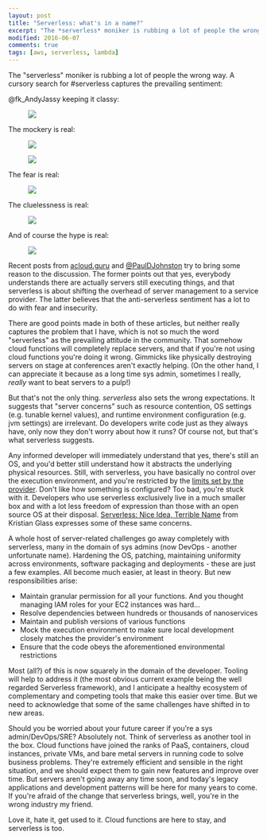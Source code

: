 ```yaml
---
layout: post
title: "Serverless: what's in a name?"
excerpt: "The *serverless* moniker is rubbing a lot of people the wrong way. A cursory search for #serverless captures the prevailing sentiment:"
modified: 2016-06-07
comments: true
tags: [aws, serverless, lambda]
---
```


The "serverless" moniker is rubbing a lot of people the wrong way. A cursory search for #serverless captures the prevailing sentiment:

@fk_AndyJassy keeping it classy:
<figure class="whole">
<img src="http://i.imgur.com/FOtHuYI.png">
</figure>

The mockery is real:
<figure class="whole">
<img src="http://i.imgur.com/1oHbbpw.png">
</figure>

<figure class="whole">
<img src="http://i.imgur.com/7vIz91e.png">
</figure>

The fear is real:
<figure class="whole">
<img src="http://i.imgur.com/EbVda2L.png">
</figure>

The cluelessness is real:
<figure class="whole">
<img src="http://i.imgur.com/V1ZzS15.png">
</figure>

And of course the hype is real:
<figure class="whole">
<img src="http://i.imgur.com/qWaoJov.png">
</figure>

Recent posts from [acloud.guru](https://read.acloud.guru/debunking-serverless-myths-cc329460d061#.nr3y6g2ef) and [@PaulDJohnston](https://medium.com/@PaulDJohnston/serverless-is-just-a-name-we-could-have-called-it-jeff-1958dd4c63d7) try to bring some reason to the discussion. The former points out that yes, everybody understands there are actually servers still executing things, and that serverless is about shifting the overhead of server management to a service provider. The latter believes that the anti-serverless sentiment has a lot to do with fear and insecurity.

There are good points made in both of these articles, but neither really captures the problem that I have, which is not so much the word "serverless" as the prevailing attitude in the community. That somehow cloud functions will completely replace servers, and that if you're not using cloud functions you're doing it wrong. Gimmicks like physically destroying servers on stage at conferences aren't exactly helping. (On the other hand, I can appreciate it because as a long time sys admin, sometimes I really, *really* want to beat servers to a pulp!)

But that's not the only thing. *serverless* also sets the wrong expectations. It suggests that "server concerns" such as resource contention, OS settings (e.g. tunable kernel values), and runtime environment configuration (e.g. jvm settings) are irrelevant. Do developers write code just as they always have, only now they don't worry about how it runs? Of course not, but that's what serverless suggests.

Any informed developer will immediately understand that yes, there's still an OS, and you'd better still understand how it abstracts the underlying physical resources. Still, with serverless, you have basically no control over the execution environment, and you're restricted by the [limits set by the provider](http://docs.aws.amazon.com/lambda/latest/dg/limits.html). Don't like how something is configured? Too bad, you're stuck with it. Developers who use serverless exclusively live in a much smaller box and with a lot less freedom of expression than those with an open source OS at their disposal. [Serverless: Nice Idea, Terrible Name](http://blog.doismellburning.co.uk/serverless-nice-idea-terrible-name/) from Kristian Glass expresses some of these same concerns.

A whole host of server-related challenges go away completely with serverless, many in the domain of sys admins (now DevOps - another unfortunate name). Hardening the OS, patching, maintaining uniformity across environments, software packaging and deployments - these are just a few examples. All become much easier, at least in theory. But new responsibilities arise:

* Maintain granular permission for all your functions. And you thought managing IAM roles for your EC2 instances was hard...
* Resolve dependencies between hundreds or thousands of nanoservices
* Maintain and publish versions of various functions
* Mock the execution environment to make sure local development closely matches the provider's environment
* Ensure that the code obeys the aforementioned environmental restrictions

Most (all?) of this is now squarely in the domain of the developer. Tooling will help to address it (the most obvious current example being the well regarded Serverless framework), and I anticipate a healthy ecosystem of complementary and competing tools that make this easier over time. But we need to acknowledge that some of the same challenges have shifted in to new areas.

Should you be worried about your future career if you're a sys admin/DevOps/SRE? Absolutely not. Think of serverless as another tool in the box. Cloud functions have joined the ranks of PaaS, containers, cloud instances, private VMs, and bare metal servers in running code to solve business problems. They're extremely efficient and sensible in the right situation, and we should expect them to gain new features and improve over time. But servers aren't going away any time soon, and today's legacy applications and development patterns will be here for many years to come. If you're afraid of the change that serverless brings, well, you're in the wrong industry my friend.

Love it, hate it, get used to it. Cloud functions are here to stay, and serverless is too.
